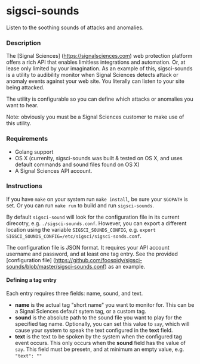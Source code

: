 # sigsci-sounds
Listen to the soothing sounds of attacks and anomalies.

### Description

The [Signal Sciences] (https://signalsciences.com) web protection platform offers a rich API that enables limitless integrations and automation. Or, at lease only limited by your imagination. As an example of this, sigsci-sounds is a utility to audibility monitor when Signal Sciences detects attack or anomaly events against your web site. You literally can listen to your site being attacked.

The utility is configurable so you can define which attacks or anomalies you want to hear.

Note: obviously you must be a Signal Sciences customer to make use of this utility.

### Requirements

- Golang support
- OS X (currenlty, sigsci-sounds was built & tested on OS X, and uses default commands and sound files found on OS X)
- A Signal Sciences API account.

### Instructions

If you have `make` on your system run `make install`, be sure your `$GOPATH` is set. Or you can run `make run` to build and run `sigsci-sounds`.

By default `sigsci-sound` will look for the configuration file in its current direcotry, e.g. `./sigsci-sounds.conf`. However, you can export a different location using the variable `SIGSCI_SOUNDS_CONFIG`, e.g. `export SIGSCI_SOUNDS_CONFIG=/etc/sigsci/sigsci-sonds.conf`.

The configuration file is JSON format. It requires your API account username and password, and at least one tag entry. See the provided [configuration file] (https://github.com/foospidy/sigsci-sounds/blob/master/sigsci-sounds.conf) as an example.

#### Defining a tag entry

Each entry requires three fields: name, sound, and text.

- __name__ is the actual tag "short name" you want to monitor for. This can be a Signal Sciences default sytem tag, or a custom tag.
- __sound__ is the absolute path to the sound file you want to play for the specified tag name. Optionally, you can set this value to `say`, which will cause your system to speak the text configured in the __text__ field.
- __text__ is the text to be spoken by the system when the configured tag event occurs. This only occurs when the __sound__ field has the value of `say`. This field must be presetn, and at minimum an empty value, e.g. `"text": ""`

